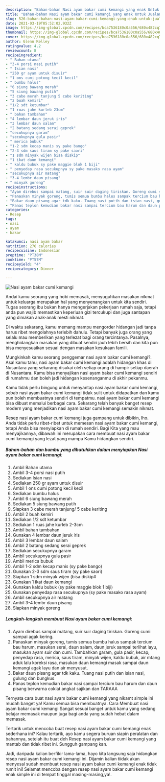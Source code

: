 ```yaml
---
description: "Bahan-bahan Nasi ayam bakar cumi kemangi yang enak Untuk Jualan"
title: "Bahan-bahan Nasi ayam bakar cumi kemangi yang enak Untuk Jualan"
slug: 526-bahan-bahan-nasi-ayam-bakar-cumi-kemangi-yang-enak-untuk-jualan
date: 2021-03-19T05:52:02.932Z
image: https://img-global.cpcdn.com/recipes/bca7536180c0a556/680x482cq70/nasi-ayam-bakar-cumi-kemangi-foto-resep-utama.jpg
thumbnail: https://img-global.cpcdn.com/recipes/bca7536180c0a556/680x482cq70/nasi-ayam-bakar-cumi-kemangi-foto-resep-utama.jpg
cover: https://img-global.cpcdn.com/recipes/bca7536180c0a556/680x482cq70/nasi-ayam-bakar-cumi-kemangi-foto-resep-utama.jpg
author: Glenn Kelley
ratingvalue: 4.2
reviewcount: 8
recipeingredient:
- " Bahan utama"
- "3-4 porsi nasi putih"
- " Isian nasi"
- "250 gr ayam untuk disuir"
- "1 ons cumi potong kecil kecil"
- " bumbu halus"
- "6 siung bawang merah"
- "5 siung bawang putih"
- "3 cabe merah tanjung 5 cabe keriting"
- "2 buah kemiri"
- "1/2 sdt ketumbar"
- "1 ruas jahe kurleb 23cm"
- " bahan tambahan"
- "4 lembar daun jeruk iris"
- "3 lembar daun salam"
- "2 batang sedang serai geprek"
- "secukupnya garam"
- "secukupnya gula pasir"
- " merica bubuk"
- "1-2 sdm kecap manis sy pake bango"
- "2-3 sdm saus tiram sy pake saori"
- "1 sdm minyak wijen bisa diskip"
- "1 ikat daun kemangi"
- " kaldu bubuk sy pake maggie blok 1 biji"
- " penyedap rasa secukupnya sy pake masako rasa ayam"
- "secukupnya air matang"
- "3-4 lembr daun pisang"
- " minyak goreng"
recipeinstructions:
- "Ayam direbus sampai matang, suir suir daging tiriskan. Goreng cumi sampai agak kering."
- "Panaskan minyak goreng, tumis semua bumbu halus sampak tercium bau harum, masukan serai, daun salam, daun jeruk sampai terlihat layu, masukan ayam suir dan cumi. Tambahkan garam, gula pasir, kecap, penyedap rasa, merica, saus tiram, minyak wijen, kaldu bubuk, air mtang aduk lalu koreksi rasa, masukan daun kemangi masak sampai daun kemangi agak layu dan air menyusut."
- "Bakar daun pisang agar tdk kaku. Tuang nasi putih dan isian nasi, gulung dan bungkus"
- "Panas teplon kemudian bakar nasi sampai tercium bau harum dan daun pisang berwarna coklat angkat sajikan dan TARAAA"
categories:
- Resep
tags:
- nasi
- ayam
- bakar

katakunci: nasi ayam bakar 
nutrition: 276 calories
recipecuisine: Indonesian
preptime: "PT38M"
cooktime: "PT57M"
recipeyield: "4"
recipecategory: Dinner

---
```



![Nasi ayam bakar cumi kemangi](https://img-global.cpcdn.com/recipes/bca7536180c0a556/680x482cq70/nasi-ayam-bakar-cumi-kemangi-foto-resep-utama.jpg)

Andai kamu seorang yang hobi memasak, menyuguhkan masakan nikmat untuk keluarga merupakan hal yang menyenangkan untuk kita sendiri. Tugas seorang ibu bukan hanya mengerjakan pekerjaan rumah saja, tetapi anda pun wajib memastikan keperluan gizi tercukupi dan juga santapan yang dimakan anak-anak mesti nikmat.

Di waktu  sekarang, kamu memang mampu mengorder hidangan jadi tanpa harus ribet mengolahnya terlebih dahulu. Tetapi banyak juga orang yang selalu mau memberikan yang terlezat bagi orang tercintanya. Pasalnya, menghidangkan masakan yang dibuat sendiri jauh lebih bersih dan kita pun bisa menyesuaikan sesuai dengan masakan kesukaan famili. 



Mungkinkah kamu seorang penggemar nasi ayam bakar cumi kemangi?. Asal kamu tahu, nasi ayam bakar cumi kemangi adalah hidangan khas di Nusantara yang sekarang disukai oleh setiap orang di hampir setiap daerah di Nusantara. Kamu bisa menyajikan nasi ayam bakar cumi kemangi sendiri di rumahmu dan boleh jadi hidangan kesenanganmu di akhir pekanmu.

Kamu tidak perlu bingung untuk menyantap nasi ayam bakar cumi kemangi, sebab nasi ayam bakar cumi kemangi tidak sulit untuk didapatkan dan kamu pun boleh membuatnya sendiri di tempatmu. nasi ayam bakar cumi kemangi bisa dibuat memalui berbagai cara. Sekarang telah banyak banget resep modern yang menjadikan nasi ayam bakar cumi kemangi semakin nikmat.

Resep nasi ayam bakar cumi kemangi juga gampang untuk dibikin, lho. Anda tidak perlu ribet-ribet untuk memesan nasi ayam bakar cumi kemangi, tetapi Anda bisa menyiapkan di rumah sendiri. Bagi Kita yang mau menyajikannya, dibawah ini merupakan cara membuat nasi ayam bakar cumi kemangi yang lezat yang mampu Kamu hidangkan sendiri.

<!--inarticleads1-->

##### Bahan-bahan dan bumbu yang dibutuhkan dalam menyiapkan Nasi ayam bakar cumi kemangi:

1. Ambil  Bahan utama
1. Ambil 3-4 porsi nasi putih
1. Sediakan  Isian nasi
1. Sediakan 250 gr ayam untuk disuir
1. Ambil 1 ons cumi potong kecil kecil
1. Sediakan  bumbu halus
1. Ambil 6 siung bawang merah
1. Sediakan 5 siung bawang putih
1. Siapkan 3 cabe merah tanjung/ 5 cabe keriting
1. Ambil 2 buah kemiri
1. Sediakan 1/2 sdt ketumbar
1. Sediakan 1 ruas jahe kurleb 2-3cm
1. Ambil  bahan tambahan
1. Gunakan 4 lembar daun jeruk iris
1. Ambil 3 lembar daun salam
1. Ambil 2 batang sedang serai geprek
1. Sediakan secukupnya garam
1. Ambil secukupnya gula pasir
1. Ambil  merica bubuk
1. Ambil 1-2 sdm kecap manis (sy pake bango)
1. Gunakan 2-3 sdm saus tiram (sy pake saori)
1. Siapkan 1 sdm minyak wijen (bisa diskip#
1. Gunakan 1 ikat daun kemangi
1. Gunakan  kaldu bubuk (sy pake maggie blok 1 biji)
1. Gunakan  penyedap rasa secukupnya (sy pake masako rasa ayam)
1. Ambil secukupnya air matang
1. Ambil 3-4 lembr daun pisang
1. Siapkan  minyak goreng




<!--inarticleads2-->

##### Langkah-langkah membuat Nasi ayam bakar cumi kemangi:

1. Ayam direbus sampai matang, suir suir daging tiriskan. Goreng cumi sampai agak kering.
1. Panaskan minyak goreng, tumis semua bumbu halus sampak tercium bau harum, masukan serai, daun salam, daun jeruk sampai terlihat layu, masukan ayam suir dan cumi. Tambahkan garam, gula pasir, kecap, penyedap rasa, merica, saus tiram, minyak wijen, kaldu bubuk, air mtang aduk lalu koreksi rasa, masukan daun kemangi masak sampai daun kemangi agak layu dan air menyusut.
1. Bakar daun pisang agar tdk kaku. Tuang nasi putih dan isian nasi, gulung dan bungkus
1. Panas teplon kemudian bakar nasi sampai tercium bau harum dan daun pisang berwarna coklat angkat sajikan dan TARAAA




Ternyata cara buat nasi ayam bakar cumi kemangi yang nikamt simple ini mudah banget ya! Kamu semua bisa membuatnya. Cara Membuat nasi ayam bakar cumi kemangi Sangat sesuai banget untuk kamu yang sedang belajar memasak maupun juga bagi anda yang sudah hebat dalam memasak.

Tertarik untuk mencoba buat resep nasi ayam bakar cumi kemangi enak sederhana ini? Kalau tertarik, ayo kamu segera buruan siapin peralatan dan bahannya, setelah itu buat deh Resep nasi ayam bakar cumi kemangi yang mantab dan tidak ribet ini. Sungguh gampang kan. 

Jadi, daripada kalian berfikir lama-lama, hayo kita langsung saja hidangkan resep nasi ayam bakar cumi kemangi ini. Dijamin kalian tiidak akan menyesal sudah membuat resep nasi ayam bakar cumi kemangi enak tidak rumit ini! Selamat mencoba dengan resep nasi ayam bakar cumi kemangi enak simple ini di tempat tinggal masing-masing,ya!.

